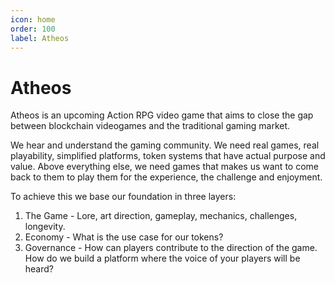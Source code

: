 ```yaml
---
icon: home
order: 100
label: Atheos
---
```

# Atheos
Atheos is an upcoming Action RPG video game that aims to close the gap between blockchain videogames and the traditional gaming market. 

We hear and understand the gaming community.  We need real games, real playability, simplified platforms, token systems that have actual purpose and value. Above everything else, we need games that makes us want to come back to them to play them for the experience, the challenge and enjoyment.

To achieve this we base our foundation in three layers: 

1) The Game - Lore, art direction, gameplay, mechanics, challenges, longevity.
2) Economy - What is the use case for our tokens?
3) Governance - How can players contribute to the direction of the game. How do we build a platform where the voice of your players will be heard?





